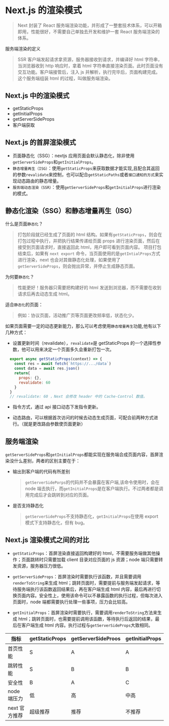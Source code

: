# Next.js 的渲染模式

> Next 封装了 React 服务端渲染功能，并形成了一整套技术体系，可以开箱即用，性能很好，不需要自己单独去开发和维护一套 React 服务端渲染的体系。

服务端渲染的定义

> SSR 客户端发起请求拿资源，服务器接收到请求，并编译好 html 字符串，当浏览器收到 http 响应时，拿着 html 字符串直接渲染页面。此时页面没有交互功能。客户端接管后，注入 js 并解析，执行完毕后，页面构建完成。这个服务端组装 html 的过程，叫做服务端渲染。

## Next.js 中的渲染模式

- getStaticProps
- getInitialProps
- getServerSideProps
- 客户端获取

## Next.js 的首屏渲染模式

- 页面静态化（SSG）：nextjs 应用页面会默认静态化，除非使用`getServerSideProps`和`getInitialProps`。
- `静态增量再生（ISG）`：使用`getStaticProps`来获取数据才能实现,且配合其返回的参数`revalidate`来控制，也可以配合`getStaticPaths`或者`接口通知的方式`来实现动态路由的静态增量。
- `服务端动态渲染（SSR）`：使用`getServerSideProps`和`getInitialProps`进行渲染的模式。

## 静态化渲染（SSG）和静态增量再生（ISG）

什么是页面`静态化`？

> 打包阶段就已经生成了页面的 html 结构。如果有`getStaticProps`，则会在打包过程中执行，并把执行结果传递给页面 props 进行渲染页面，然后在接受到页面请求时，直接返回此 html，用户即可看到页面内容。
> 项目打包结束后，如果有 `next export` 命令，当页面使用的是`getIntialProps`方式进行渲染，next 也会对其做静态化处理，如果使用了`getServerSideProps`，则会抛出异常，并停止生成静态页面。

为何要`静态化`？

> 性能更好！服务器只需要把构建好的 html 发送到浏览器，而不需要在收到请求后再去动态生成 html。

适合`静态化`的页面：

> 例如：协议页面，活动推广页等页面更改频率低，状态化少。

如果页面需要一定的动态更新能力，那么可以考虑使用`静态增量再生`功能,他有以下几种方式：

- 设置更新时间（revalidate），`revalidate`是 getStaticProps 的一个选择性参数，他可以用来决定一个页面多久会重新打包一次。

```javascript
  export async getStaticProps(context) => {
    const res = await fetch(`https://.../data`)
    const data = await res.json()
    return{
      props: {},
      revalidate: 60
    }
  }
  // revalidate: 60 ，Next 会修改 header 中的 Cache-Control 数值。
```

- 指令方式，通过 api 接口动态下发指令更新。

- 动态路由，可以根据首次访问的时候去动态生成页面，可配合前两种方式进行。（就是更改路由参数使页面更新）

## 服务端渲染

`getServerSideProps`和`getInitialProps`都能实现在服务端合成页面内容，首屏渲染没什么差别，两者的区别主要在于：

- 输出到客户端的代码有所差别
  > `getServerSidePorps`的代码并不会暴露在客户端,该命令使用时，会在 node 端去执行，而`getInitialProps`是在客户端执行。不过两者都是调用完成后才会跳转到对应的页面。
- 是否支持静态化
  > `getServerSideProps`不支持静态化，`getInitialProps`在使用 export 模式下支持静态化，但有 bug。

## Next.js 渲染模式之间的对比

- `getStaticProps`：首屏渲染直接返回构建好的 html，不需要服务端做其他操作；页面跳转时只需要加载 client 目录对应页面的 js 资源；node 端只需要转发资源，服务器压力很低。

- `getServerSideProps`：首屏渲染时需要执行该函数，并且需要调用`renderToString`来生成 html；跳转页面时，需要提前与服务端发起请求，等待服务端执行该函数返回结果后，再在客户端生成 html 内容，最后再进行切换页面内容。安全性上，使用该命令可以不暴露函数的执行过程，但每次进入页面时，node 端都需要执行处理一些事项，压力会比较高。

- `getInitialProps`：首屏渲染时需要执行，需要调用`renderToString`方法来生成 html；跳转页面时，也需要提前调用该函数，等待执行后返回的结果，最后在客户端生成 html 内容。执行过程与`getServerSideProps`大致相同。

| 指标          | getStaticProps | getServerSideProos | getInitialProps |
| ------------- | -------------- | ------------------ | --------------- |
| 首页性能      | S              | A                  | A               |
| 跳转性能      | S              | B                  | B               |
| 安全性        | B              | A                  | C               |
| node 端压力   | 低             | 高                 | 中高            |
| next 官方推荐 | 超级推荐       | 推荐               | 不推荐          |
